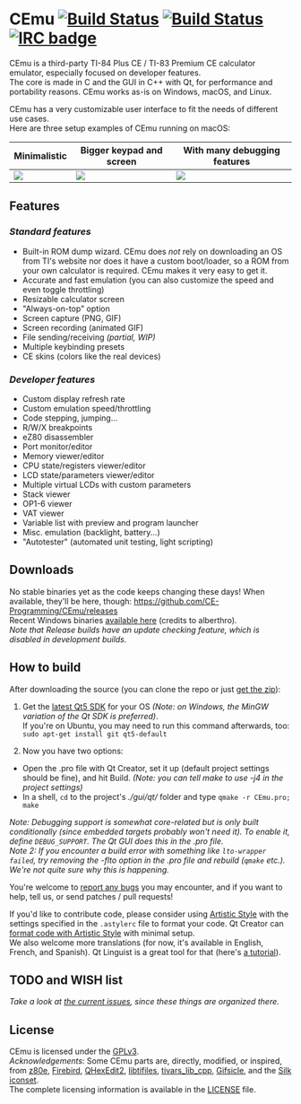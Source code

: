 # CEmu [![Build Status](https://travis-ci.org/CE-Programming/CEmu.svg)](https://travis-ci.org/CE-Programming/CEmu) [![Build Status](https://scan.coverity.com/projects/7576/badge.svg)](https://scan.coverity.com/projects/ce-programming-cemu) [![IRC badge](https://img.shields.io/badge/IRC%20channel-%23cemu--dev%20on%20EFNet-blue.svg)](http://chat.efnet.org/irc.cgi?adv=1&nick=cemu-user&chan=%23cemu-dev)

CEmu is a third-party TI-84 Plus CE / TI-83 Premium CE calculator emulator, especially focused on developer features.  
The core is made in C and the GUI in C++ with Qt, for performance and portability reasons. CEmu works as-is on Windows, macOS, and Linux.

CEmu has a very customizable user interface to fit the needs of different use cases.  
Here are three setup examples of CEmu running on macOS:

Minimalistic  | Bigger keypad and screen | With many debugging features
------------ | ------------- | -------------
<a href="https://i.imgur.com/yU8xOqf.png"><img src="https://i.imgur.com/wYlQPgu.png" /></a>|<a href="https://i.imgur.com/cKYRuxM.png"><img src="https://i.imgur.com/edxwq7K.png" /></a>|<a href="https://i.imgur.com/c90lBOq.png"><img src="https://i.imgur.com/7GDppPH.png" /></a>

## Features
### _Standard features_
* Built-in ROM dump wizard. CEmu does _not_ rely on downloading an OS from TI's website nor does it have a custom boot/loader, so a ROM from your own calculator is required. CEmu makes it very easy to get it. 
* Accurate and fast emulation (you can also customize the speed and even toggle throttling)
* Resizable calculator screen
* "Always-on-top" option
* Screen capture (PNG, GIF)
* Screen recording (animated GIF)
* File sending/receiving _(partial, WIP)_
* Multiple keybinding presets
* CE skins (colors like the real devices)

### _Developer features_
* Custom display refresh rate
* Custom emulation speed/throttling
* Code stepping, jumping...
* R/W/X breakpoints
* eZ80 disassembler
* Port monitor/editor
* Memory viewer/editor
* CPU state/registers viewer/editor
* LCD state/parameters viewer/editor
* Multiple virtual LCDs with custom parameters
* Stack viewer
* OP1-6 viewer
* VAT viewer
* Variable list with preview and program launcher
* Misc. emulation (backlight, battery...)
* "Autotester" (automated unit testing, light scripting)

## Downloads
No stable binaries yet as the code keeps changing these days! When available, they'll be here, though: https://github.com/CE-Programming/CEmu/releases  
Recent Windows binaries [available here](https://oss.jfrog.org/artifactory/oss-snapshot-local/org/github/alberthdev/cemu/git/) (credits to alberthro).  
_Note that Release builds have an update checking feature, which is disabled in development builds._

## How to build
After downloading the source (you can clone the repo or just [get the zip](https://github.com/CE-Programming/CEmu/archive/master.zip)):

1. Get the [latest Qt5 SDK](https://www.qt.io/download-open-source/#section-3) for your OS *(Note: on Windows, the MinGW variation of the Qt SDK is preferred)*.  
If you're on Ubuntu, you may need to run this command afterwards, too: `sudo apt-get install git qt5-default`

2. Now you have two options:
  * Open the .pro file with Qt Creator, set it up (default project settings should be fine), and hit Build. *(Note: you can tell make to use -j4 in the project settings)*
  * In a shell, `cd` to the project's *./gui/qt/* folder and type `qmake -r CEmu.pro; make`

_Note: Debugging support is somewhat core-related but is only built conditionally (since embedded targets probably won't need it). To enable it, define `DEBUG_SUPPORT`. The Qt GUI does this in the .pro file._  
_Note 2: If you encounter a build error with something like `lto-wrapper failed`, try removing the -flto option in the .pro file and rebuild (`qmake` etc.). We're not quite sure why this is happening._

You're welcome to [report any bugs](https://github.com/CE-Programming/CEmu/issues) you may encounter, and if you want to help, tell us, or send patches / pull requests!

If you'd like to contribute code, please consider using [Artistic Style](http://astyle.sourceforge.net/) with the settings specified in the `.astylerc` file to format your code. Qt Creator can [format code with Artistic Style](http://doc.qt.io/qtcreator/creator-beautifier.html) with minimal setup.  
We also welcome more translations (for now, it's available in English, French, and Spanish). Qt Linguist is a great tool for that (here's [a tutorial](https://doc.qt.io/qt-5/linguist-manager.html)).


## TODO and WISH list
_Take a look at [the current issues](https://github.com/CE-Programming/CEmu/issues), since these things are organized there._

## License
CEmu is licensed under the [GPLv3](LICENSE).  
_Acknowledgements_: Some CEmu parts are, directly, modified, or inspired, from [z80e](https://github.com/KnightOS/z80e), [Firebird](https://github.com/nspire-emus/firebird), [QHexEdit2](https://github.com/Simsys/qhexedit2), [libtifiles](https://github.com/debrouxl/tilibs), [tivars_lib_cpp](https://github.com/adriweb/tivars_lib_cpp), [Gifsicle](https://github.com/kohler/gifsicle), and the [Silk iconset](http://www.famfamfam.com/lab/icons/silk/).  
The complete licensing information is available in the [LICENSE](LICENSE) file.
